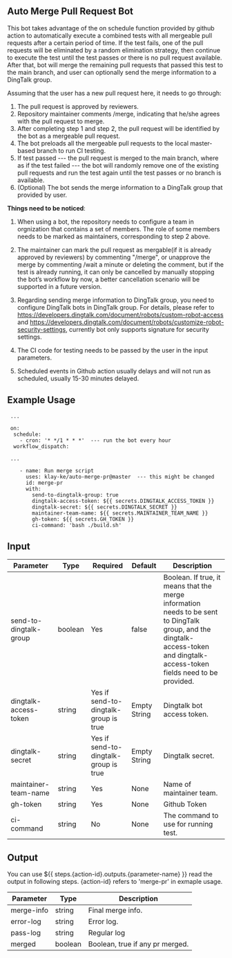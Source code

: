 ## Auto Merge Pull Request Bot

This bot takes advantage of the on schedule function provided by github action to automatically execute a combined tests with all mergeable pull requests after a certain period of time. If the test fails, one of the pull requests will be eliminated by a random elimination strategy, then continue to execute the test until the test passes or there is no pull request available. After that, bot will merge the remaining pull requests that passed this test to the main branch, and user can optionally send the merge information to a DingTalk group.

Assuming that the user has a new pull request here, it needs to go through:

1. The pull request is approved by reviewers.
2. Repository maintainer comments /merge, indicating that he/she agrees with the pull request to merge.
3. After completing step 1 and step 2, the pull request will be identified by the bot as a mergeable pull request.
4. The bot preloads all the mergeable pull requests to the local master-based branch to run CI testing.
5. If test passed --- the pull request is merged to the main branch, where as if the test failed --- the bot will randomly remove one of the existing pull requests and run the test again until the test passes or no branch is available.
6. (Optional) The bot sends the merge information to a DingTalk group that provided by user.



**Things need to be noticed**:

1. When using a bot, the repository needs to configure a team in orgnization that contains a set of members. The role of some members needs to be marked as maintainers, corresponding to step 2 above.

2. The maintainer can mark the pull request as mergable(if it is already approved by reviewers) by commenting "/merge", or unapprove the merge by commenting /wait a minute or deleting the comment, but if the test is already running, it can only be cancelled by manually stopping the bot’s workflow by now, a better cancellation scenario will be supported in a future version.
3. Regarding sending merge information to DingTalk group,  you need to configure DingTalk bots in DingTalk group. For details, please refer to https://developers.dingtalk.com/document/robots/custom-robot-access and https://developers.dingtalk.com/document/robots/customize-robot-security-settings, currently bot only supports signature for security settings.
4. The CI code for testing needs to be passed by the user in the input parameters.
5. Scheduled events in Github action usually delays and will not run as scheduled, usually 15-30 minutes delayed.

## Example Usage

```
 ...

 on:
  schedule:
    - cron: '* */1 * * *'  --- run the bot every hour
  workflow_dispatch:

 ...

    - name: Run merge script
      uses: klay-ke/auto-merge-pr@master  --- this might be changed
      id: merge-pr
      with:
        send-to-dingtalk-group: true
        dingtalk-access-token: ${{ secrets.DINGTALK_ACCESS_TOKEN }}
        dingtalk-secret: ${{ secrets.DINGTALK_SECRET }}
        maintainer-team-name: ${{ secrets.MAINTAINER_TEAM_NAME }}
        gh-token: ${{ secrets.GH_TOKEN }}
        ci-command: 'bash ./build.sh'
```



## Input

| Parameter              | Type    | Required                              | Default      | Description                                                  |
| ---------------------- | ------- | ------------------------------------- | ------------ | ------------------------------------------------------------ |
| send-to-dingtalk-group | boolean | Yes                                   | false        | Boolean. If true, it means that the merge information needs to be sent to DingTalk group, and the dingtalk-access-token and dingtalk-access-token fields need to be provided. |
| dingtalk-access-token  | string  | Yes if send-to-dingtalk-group is true | Empty String | Dingtalk bot access token.                                   |
| dingtalk-secret        | string  | Yes if send-to-dingtalk-group is true | Empty String | Dingtalk secret.                                             |
| maintainer-team-name   | string  | Yes                                   | None         | Name of maintainer team.                                     |
| gh-token               | string  | Yes                                   | None         | Github Token                                                 |
| ci-command             | string  | No                                    | None         | The command to use for running test.                         |

## Output

You can use ${{ steps.{action-id}.outputs.{parameter-name} }} read the output in following steps. {action-id} refers to 'merge-pr' in exmaple usage.

| Parameter  | Type    | Description                     |
| ---------- | ------- | ------------------------------- |
| merge-info | string  | Final merge info.               |
| error-log  | string  | Error log.                      |
| pass-log   | string  | Regular log                     |
| merged     | boolean | Boolean, true if any pr merged. |